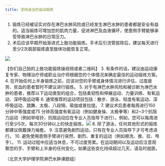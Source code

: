 ```yaml
---
title: 坚持适当的运动锻炼
---
```


1. 锻炼已经被证实对存在淋巴水肿风险或已经发生淋巴水肿的患者都是安全有益的。适当锻炼可增加您的肌肉力量，促进淋巴及血液循环，使患侧手臂能够承受导致淋巴水肿的日常压力。
2. 术后应该早期开始渐进式上肢功能锻炼。手术后引流管拔除后，建议每天进行至少2次肩部锻炼直至肢体功能恢复正常。

![](/images/3/3-2-1.png)

【你们自己拍的上肢功能锻炼操视频或者二维码】
3. 有条件的话，建议由运动康复专家、物理治疗师或职业治疗师根据您的个体情况来确定最佳的运动锻炼方案。
4. 在开始任何上半身锻炼之前，应该对您的手臂或身体情况进行评估，过度疲劳、贫血的患者暂时不建议进行锻炼。
5. 对于有淋巴水肿风险和被诊断为淋巴水肿的患者，推荐以下运动类型的组合，包括柔韧性和伸展运动、力量训练、有氧运动、深呼吸运动等
6. 通常推荐的运动项目包括：散步、游泳、轻度有氧运动、深呼吸运动、跳舞、太极、八段锦、瑜伽或普拉提。
7. 建议术后患者每周进行150 分钟中等强度或75 分钟高强度有氧运动（例如健身操、太极拳等）和2~3个抗阻力运动（例如举哑铃，抗阻运动应在专业人员指导下进行）。例如，您可以每周进行至少5次，每次30分钟以上的快走锻炼。![](/images/3/3-2-2.jpg)
8. 除了游泳，任何其他形式的锻炼都建议佩戴弹力袖套。
9. 注意避免剧烈运动，只有在专业人员指导下才可考虑进行。
10. 避免使用患侧手臂进行突然、剧烈、重复的运动（例如擦洗、推、拉、甩手）。
11. 运动过程中应适当休息，不可过度劳累。在运动期间以及运动后注意观察您的手、手臂和上半身的任何变化，如果这些变化持续超过几天，请及时就医。

（北京大学护理学院淋巴水肿课题组）